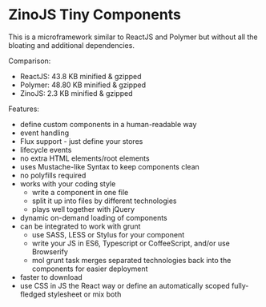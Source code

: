 ZinoJS Tiny Components
====================

This is a microframework similar to ReactJS and Polymer but without all the bloating and additional dependencies.

Comparison:

- ReactJS: 43.8 KB minified & gzipped
- Polymer: 48.80 KB minified & gzipped
- ZinoJS: 2.3 KB minified & gzipped

Features:

- define custom components in a human-readable way
- event handling
- Flux support - just define your stores
- lifecycle events
- no extra HTML elements/root elements
- uses Mustache-like Syntax to keep components clean
- no polyfills required
- works with your coding style
	- write a component in one file
	- split it up into files by different technologies
	- plays well together with jQuery
- dynamic on-demand loading of components
- can be integrated to work with grunt
	- use SASS, LESS or Stylus for your component
	- write your JS in ES6, Typescript or CoffeeScript, and/or use Browserify
	- mol grunt task merges separated technologies back into the components for easier deployment
- faster to download
- use CSS in JS the React way or define an automatically scoped fully-fledged stylesheet or mix both
